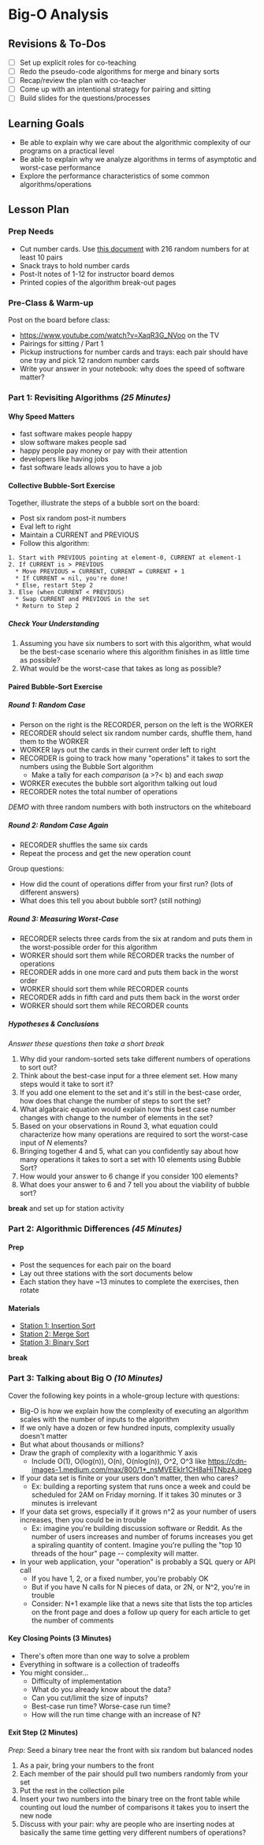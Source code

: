 # Big-O Analysis

## Revisions & To-Dos

- [ ] Set up explicit roles for co-teaching
- [ ] Redo the pseudo-code algorithms for merge and binary sorts
- [ ] Recap/review the plan with co-teacher
- [ ] Come up with an intentional strategy for pairing and sitting
- [ ] Build slides for the questions/processes

## Learning Goals

* Be able to explain why we care about the algorithmic complexity of our programs on a practical level
* Be able to explain why we analyze algorithms in terms of asymptotic and worst-case performance
* Explore the performance characteristics of some common algorithms/operations

## Lesson Plan

### Prep Needs

* Cut number cards. Use [this document](https://docs.google.com/document/d/1JPCqs418QEbhbUUdqESzkilB7RcOl6CXw8gP2ncqKiU/edit?usp=sharing) with 216 random numbers for at least 10 pairs
* Snack trays to hold number cards
* Post-It notes of 1-12 for instructor board demos
* Printed copies of the algorithm break-out pages

### Pre-Class & Warm-up

Post on the board before class:

* https://www.youtube.com/watch?v=XaqR3G_NVoo on the TV
* Pairings for sitting / Part 1
* Pickup instructions for number cards and trays: each pair should have one tray and pick 12 random number cards
* Write your answer in your notebook: why does the speed of software matter?

### Part 1: Revisiting Algorithms *(25 Minutes)*

#### Why Speed Matters

* fast software makes people happy
* slow software makes people sad
* happy people pay money or pay with their attention
* developers like having jobs
* fast software leads allows you to have a job

#### Collective Bubble-Sort Exercise

Together, illustrate the steps of a bubble sort on the board:

* Post six random post-it numbers
* Eval left to right
* Maintain a CURRENT and PREVIOUS
* Follow this algorithm:

```
1. Start with PREVIOUS pointing at element-0, CURRENT at element-1
2. If CURRENT is > PREVIOUS
  * Move PREVIOUS = CURRENT, CURRENT = CURRENT + 1
  * If CURRENT = nil, you're done!
  * Else, restart Step 2
3. Else (when CURRENT < PREVIOUS)
  * Swap CURRENT and PREVIOUS in the set
  * Return to Step 2
```

##### Check Your Understanding

1. Assuming you have six numbers to sort with this algorithm, what would be the best-case scenario where this algorithm finishes in as little time as possible?
2. What would be the worst-case that takes as long as possible?

#### Paired Bubble-Sort Exercise

##### Round 1: Random Case

* Person on the right is the RECORDER, person on the left is the WORKER
* RECORDER should select six random number cards, shuffle them, hand them to the WORKER
* WORKER lays out the cards in their current order left to right
* RECORDER is going to track how many "operations" it takes to sort the numbers using the Bubble Sort algorithm
  * Make a tally for each *comparison* (a >?< b) and each *swap*
* WORKER executes the bubble sort algorithm talking out loud
* RECORDER notes the total number of operations

*DEMO* with three random numbers with both instructors on the whiteboard

##### Round 2: Random Case Again

* RECORDER shuffles the same six cards
* Repeat the process and get the new operation count

Group questions:

* How did the count of operations differ from your first run? (lots of different answers)
* What does this tell you about bubble sort? (still nothing)

##### Round 3: Measuring Worst-Case

* RECORDER selects three cards from the six at random and puts them in the worst-possible order for this algorithm
* WORKER should sort them while RECORDER tracks the number of operations
* RECORDER adds in one more card and puts them back in the worst order
* WORKER should sort them while RECORDER counts
* RECORDER adds in fifth card and puts them back in the worst order
* WORKER should sort them while RECORDER counts

##### Hypotheses & Conclusions

_Answer these questions then take a short break_

1. Why did your random-sorted sets take different numbers of operations to sort out?
2. Think about the best-case input for a three element set. How many steps would it take to sort it? 
3. If you add one element to the set and it's still in the best-case order, how does that change the number of steps to sort the set? 
4. What algabraic equation would explain how this best case number changes with change to the number of elements in the set?
5. Based on your observations in Round 3, what equation could characterize how many operations are required to sort the worst-case input of *N* elements?
6. Bringing together 4 and 5, what can you confidently say about how many operations it takes to sort a set with 10 elements using Bubble Sort?
7. How would your answer to 6 change if you consider 100 elements?
8. What does your answer to 6 and 7 tell you about the viability of bubble sort?

__break__ and set up for station activity

### Part 2: Algorithmic Differences *(45 Minutes)*

#### Prep

* Post the sequences for each pair on the board
* Lay out three stations with the sort documents below
* Each station they have ~13 minutes to complete the exercises, then rotate

#### Materials

* [Station 1: Insertion Sort](https://gist.github.com/jcasimir/be92b0b4fd16aaa90187fbdc17dccd75)
* [Station 2: Merge Sort](https://gist.github.com/jcasimir/6fca38c58e5cc25594eace1d875210c8)
* [Station 3: Binary Sort](https://gist.github.com/jcasimir/7d17f36d17d53ef13b1976e3fa3a7306)

__break__

### Part 3: Talking about Big O *(10 Minutes)*

Cover the following key points in a whole-group lecture with questions:

* Big-O is how we explain how the complexity of executing an algorithm scales with the number of inputs to the algorithm
* If we only have a dozen or few hundred inputs, complexity usually doesn't matter
* But what about thousands or millions?
* Draw the graph of complexity with a logarithmic Y axis
  * Include O(1), O(log(n)), O(n), O(nlog(n)), O^2, O^3 like https://cdn-images-1.medium.com/max/800/1*_nsMVEEkIr1CH8aHjTNbzA.jpeg
* If your data set is finite or your users don't matter, then who cares?
  * Ex: building a reporting system that runs once a week and could be scheduled for 2AM on Friday morning. If it takes 30 minutes or 3 minutes is irrelevant
* If your data set grows, especially if it grows n^2 as your number of users increases, then you could be in trouble
  * Ex: imagine you're building discussion software or Reddit. As the number of users increases and number of forums increases you get a spiraling quantity of content. Imagine you're pulling the "top 10 threads of the hour" page -- complexity will matter.
* In your web application, your "operation" is probably a SQL query or API call
  * If you have 1, 2, or a fixed number, you're probably OK
  * But if you have N calls for N pieces of data, or 2N, or N^2, you're in trouble
  * Consider: N+1 example like that a news site that lists the top articles on the front page and does a follow up query for each article to get the number of comments

#### Key Closing Points (3 Minutes)

* There's often more than one way to solve a problem
* Everything in software is a collection of tradeoffs
* You might consider...
  * Difficulty of implementation
  * What do you already know about the data?
  * Can you cut/limit the size of inputs?
  * Best-case run time? Worse-case run time?
  * How will the run time change with an increase of N?
  
#### Exit Step (2 Minutes)

_Prep:_ Seed a binary tree near the front with six random but balanced nodes

1. As a pair, bring your numbers to the front
2. Each member of the pair should pull two numbers randomly from your set
3. Put the rest in the collection pile
4. Insert your two numbers into the binary tree on the front table while counting out loud the number of comparisons it takes you to insert the new node
5. Discuss with your pair: why are people who are inserting nodes at basically the same time getting very different numbers of operations?
